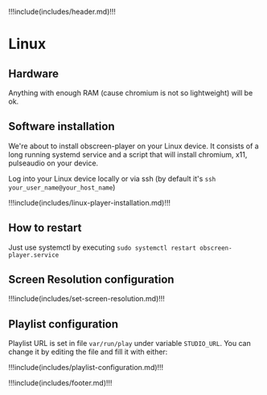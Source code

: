 !!!include(includes/header.md)!!!

# Linux

## Hardware

Anything with enough RAM (cause chromium is not so lightweight) will be ok.

## Software installation

We're about to install obscreen-player on your Linux device. It consists of a long running systemd service and a script that will install chromium, x11, pulseaudio on your device.

Log into your Linux device locally or via ssh (by default it's `ssh your_user_name@your_host_name`)

!!!include(includes/linux-player-installation.md)!!!

## How to restart

Just use systemctl by executing `sudo systemctl restart obscreen-player.service`

## Screen Resolution configuration

!!!include(includes/set-screen-resolution.md)!!!

## Playlist configuration

Playlist URL is set in file `var/run/play` under variable `STUDIO_URL`.
You can change it by editing the file and fill it with either:

!!!include(includes/playlist-configuration.md)!!!

!!!include(includes/footer.md)!!!